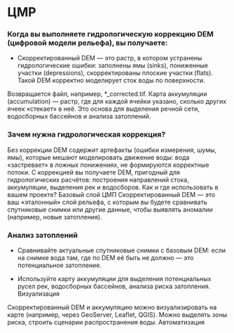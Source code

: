 # ЦМР
### Когда вы выполняете гидрологическую коррекцию DEM (цифровой модели рельефа), вы получаете:

- Скорректированный DEM — это растр, в котором устранены гидрологические ошибки: заполнены ямы (sinks), пониженные участки (depressions), скорректированы плоские участки (flats). Такой DEM корректно моделирует сток воды по поверхности.

Возвращается файл, например, *_corrected.tif.
Карта аккумуляции (accumulation) — растр, где для каждой ячейки указано, сколько других ячеек «стекает» в неё. Это основа для выделения речной сети, водосборных бассейнов и анализа затоплений.

### Зачем нужна гидрологическая коррекция?
Без коррекции DEM содержит артефакты (ошибки измерения, шумы, ямы), которые мешают моделировать движение воды: вода «застревает» в ложных понижениях, не формируются корректные потоки.
С коррекцией вы получаете DEM, пригодный для гидрологических расчётов: построения направлений стока, аккумуляции, выделения рек и водосборов.
Как и где использовать в вашем проекте?
Базовый слой ЦМП
Скорректированный DEM — это ваш «эталонный» слой рельефа, с которым вы будете сравнивать спутниковые снимки или другие данные, чтобы выявлять аномалии (например, новые затопления).

### Анализ затоплений

- Сравнивайте актуальные спутниковые снимки с базовым DEM: если на снимке вода там, где по DEM её быть не должно — это потенциальное затопление.

- Используйте карту аккумуляции для выделения потенциальных русел рек, водосборных бассейнов, анализа риска затопления.
Визуализация

Скорректированный DEM и аккумуляцию можно визуализировать на карте (например, через GeoServer, Leaflet, QGIS).
Можно выделять зоны риска, строить сценарии распространения воды.
Автоматизация